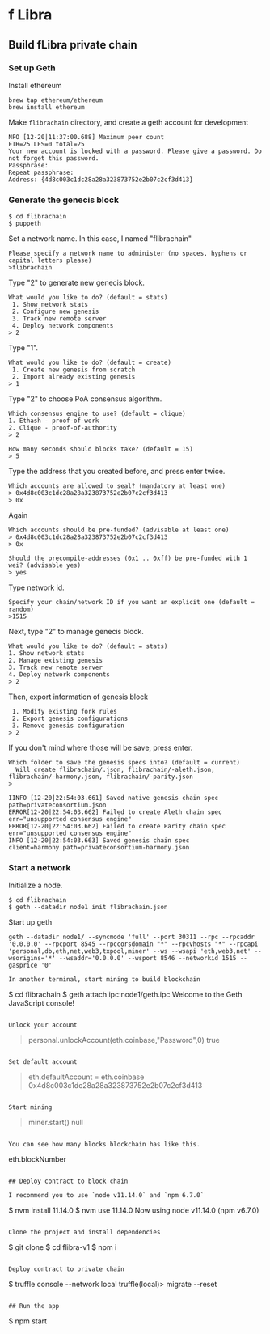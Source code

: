 # f Libra

## Build fLibra private chain

### Set up Geth

Install ethereum
```
brew tap ethereum/ethereum
brew install ethereum
```

Make `flibrachain` directory, and create a geth account for development

```
NFO [12-20|11:37:00.688] Maximum peer count                       ETH=25 LES=0 total=25
Your new account is locked with a password. Please give a password. Do not forget this password.
Passphrase:
Repeat passphrase:
Address: {4d8c003c1dc28a28a323873752e2b07c2cf3d413}
```

### Generate the genecis block

```
$ cd flibrachain
$ puppeth
```

Set a network name. In this case, I named "flibrachain"
```
Please specify a network name to administer (no spaces, hyphens or capital letters please)
>flibrachain
```

Type "2" to generate new genecis block. 
```
What would you like to do? (default = stats)
 1. Show network stats
 2. Configure new genesis
 3. Track new remote server
 4. Deploy network components
> 2
```

Type "1".
```
What would you like to do? (default = create)
 1. Create new genesis from scratch
 2. Import already existing genesis
> 1
```

Type "2" to choose PoA consensus algorithm.
```
Which consensus engine to use? (default = clique)
1. Ethash - proof-of-work
2. Clique - proof-of-authority
> 2
```

```
How many seconds should blocks take? (default = 15)
> 5
```

Type the address that you created before, and press enter twice.
```
Which accounts are allowed to seal? (mandatory at least one)
> 0x4d8c003c1dc28a28a323873752e2b07c2cf3d413
> 0x
```

Again
```
Which accounts should be pre-funded? (advisable at least one)
> 0x4d8c003c1dc28a28a323873752e2b07c2cf3d413
> 0x
```

```
Should the precompile-addresses (0x1 .. 0xff) be pre-funded with 1 wei? (advisable yes)
> yes
```

Type network id. 
```
Specify your chain/network ID if you want an explicit one (default = random)
>1515
```

Next, type "2" to manage genecis block.
```
What would you like to do? (default = stats)
1. Show network stats
2. Manage existing genesis
3. Track new remote server
4. Deploy network components
> 2
```

Then, export information of genesis block
```
 1. Modify existing fork rules
 2. Export genesis configurations
 3. Remove genesis configuration
> 2
```

If you don't mind where those will be save, press enter.
```
Which folder to save the genesis specs into? (default = current)
  Will create flibrachain/.json, flibrachain/-aleth.json, flibrachain/-harmony.json, flibrachain/-parity.json
>
```

```
IINFO [12-20|22:54:03.661] Saved native genesis chain spec          path=privateconsortium.json
ERROR[12-20|22:54:03.662] Failed to create Aleth chain spec        err="unsupported consensus engine"
ERROR[12-20|22:54:03.662] Failed to create Parity chain spec       err="unsupported consensus engine"
INFO [12-20|22:54:03.663] Saved genesis chain spec                 client=harmony path=privateconsortium-harmony.json
```

### Start a network

Initialize a node.

```
$ cd flibrachain
$ geth --datadir node1 init flibrachain.json
```

Start up geth

```
geth --datadir node1/ --syncmode 'full' --port 30311 --rpc --rpcaddr '0.0.0.0' --rpcport 8545 --rpccorsdomain "*" --rpcvhosts "*" --rpcapi 'personal,db,eth,net,web3,txpool,miner' --ws --wsapi 'eth,web3,net' --wsorigins='*' --wsaddr='0.0.0.0' --wsport 8546 --networkid 1515 --gasprice '0'

In another terminal, start mining to build blockchain

```
$ cd flibrachain
$ geth attach ipc:node1/geth.ipc
Welcome to the Geth JavaScript console!
```

Unlock your account
```
> personal.unlockAccount(eth.coinbase,"Password",0)
true
```

Set default account
```
> eth.defaultAccount = eth.coinbase
0x4d8c003c1dc28a28a323873752e2b07c2cf3d413
```

Start mining
```
> miner.start()
null
```

You can see how many blocks blockchain has like this.
```
eth.blockNumber
```

## Deploy contract to block chain

I recommend you to use `node v11.14.0` and `npm 6.7.0`

```
$ nvm install 11.14.0
$ nvm use  11.14.0
Now using node v11.14.0 (npm v6.7.0)
```

Clone the project and install dependencies
```
$ git clone 
$ cd flibra-v1
$ npm i
```

Deploy contract to private chain
```
$ truffle console --network local 
truffle(local)> migrate --reset
```

## Run the app

```
$ npm start
```
